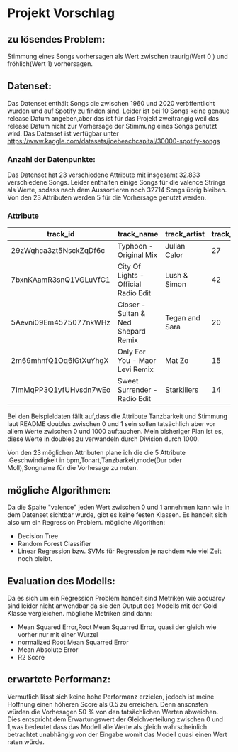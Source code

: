 # Projekt Vorschlag

## zu lösendes Problem:
Stimmung eines Songs vorhersagen als Wert zwischen traurig(Wert 0 ) und fröhlich(Wert 1) vorhersagen.

## Datenset:
Das Datenset enthält Songs die zwischen 1960 und 2020 veröffentlicht wurden und auf Spotify zu finden sind.
Leider ist bei 10 Songs keine genaue release Datum angeben,aber das ist für das Projekt zweitrangig weil das release Datum nicht zur 
Vorhersage der Stimmung eines Songs genutzt wird.
Das Datenset ist verfügbar unter https://www.kaggle.com/datasets/joebeachcapital/30000-spotify-songs

### Anzahl der Datenpunkte:
Das Datenset hat 23 verschiedene Attribute  mit insgesamt 32.833 verschiedene Songs. 
Leider enthalten einige Songs für die valence Strings als Werte, sodass nach dem Aussortieren noch 32714 Songs übrig bleiben.
Von den 23 Attributen werden 5 für die Vorhersage genutzt werden.

### Attribute 

| track_id               | track_name                           | track_artist   | track_popularity | track_album_id         | track_album_name             | track_album_release_date                | playlist_name   | playlist_id            | playlist_genre | playlist_subgenre         | danceability | energy | key | loudness | mode | speechiness | acousticness | instrumentalness | liveness | valence | tempo  | duration_ms |
|------------------------|--------------------------------------|----------------|------------------|------------------------|------------------------------|-----------------------------------------|-----------------|------------------------|----------------|---------------------------|--------------|--------|-----|----------|------|-------------|--------------|------------------|----------|---------|--------|-------------|
| 29zWqhca3zt5NsckZqDf6c | Typhoon - Original Mix               | Julian Calor   | 27               | 0X3mUOm6MhxR7PzxG95rAo | Typhoon/Storm                | Tremor (Sensation 2014 Anthem)          | ♥ EDM LOVE 2020 | 6jI1gFr6ANFtT8MmTvA2Ux | edm            | progressive electro house | 603          | 884    | 5   | -4571    | 0    | 0.0385      | 1.33e-4      | 341              | 742      | 0.0894  | 127984 | 337500      |
| 7bxnKAamR3snQ1VGLuVfC1 | City Of Lights - Official Radio Edit | Lush & Simon   | 42               | 2azRoBBWEEEYhqV6sb7JrT | City Of Lights (Vocal Mix)   | The Best of Keith Sweat: Make You Sweat | ♥ EDM LOVE 2020 | 6jI1gFr6ANFtT8MmTvA2Ux | edm            | progressive electro house | 428          | 922    | 2   | -1814    | 1    | 0.0936      | 0.0766       | 0                | 0.0668   | 0.21    | 128.17 | 204375      |
| 5Aevni09Em4575077nkWHz | Closer - Sultan & Ned Shepard Remix  | Tegan and Sara | 20               | 6kD6KLxj7s8eCE3ABvAyf5 | Closer Remixed               | The Best of Keith Sweat: Make You Sweat | ♥ EDM LOVE 2020 | 6jI1gFr6ANFtT8MmTvA2Ux | edm            | progressive electro house | 522          | 786    | 0   | -4462    | 1    | 42          | 0.00171      | 0.00427          | 375      | 0.4     | 128041 | 353120      |
| 2m69mhnfQ1Oq6lGtXuYhgX | Only For You - Maor Levi Remix       | Mat Zo         | 15               | 1fGrOkHnHJcStl14zNx8Jy | Only For You (Remixes)       | The Best of Keith Sweat: Make You Sweat | ♥ EDM LOVE 2020 | 6jI1gFr6ANFtT8MmTvA2Ux | edm            | progressive electro house | 626          | 888    | 2   | -3361    | 1    | 109         | 0.00792      | 127              | 343      | 308     | 128008 | 367432      |
| 7ImMqPP3Q1yfUHvsdn7wEo | Sweet Surrender - Radio Edit         | Starkillers    | 14               | 0ltWNSY9JgxoIZO4VzuCa6 | Sweet Surrender (Radio Edit) | The Best of Keith Sweat: Make You Sweat | ♥ EDM LOVE 2020 | 6jI1gFr6ANFtT8MmTvA2Ux | edm            | progressive electro house | 529          | 821    | 6   | -4899    | 0    | 0.0481      | 108          | 1.11e-6          | 0.15     | 436     | 127989 | 210112      |


Bei den Beispieldaten fällt auf,dass die Attribute Tanzbarkeit und Stimmung laut README doubles zwischen 0 und 1 sein sollen tatsächlich aber vor allem  Werte zwischen 0 und 1000 auftauchen. Mein bisheriger Plan ist es, diese Werte in doubles zu verwandeln durch Division durch 1000. 

Von den 23 möglichen Attributen plane ich die die 5 Attribute :Geschwindigkeit in bpm,Tonart,Tanzbarkeit,mode(Dur oder Moll),Songname für die Vorhesage zu nuten.

## mögliche Algorithmen:
Da die Spalte "valence" jeden Wert zwischen 0 und 1 annehmen kann wie in dem Datenset sichtbar wurde, gibt es keine festen Klassen.
Es handelt sich also um ein Regression Problem.
mögliche Algorithen:
- Decision Tree
- Random Forest Classifier 
- Linear Regression bzw. SVMs  für Regression je nachdem wie viel Zeit noch bleibt.

## Evaluation des Modells:
Da es sich um ein Regression Problem  handelt sind Metriken wie accuarcy sind leider nicht anwendbar da sie den Output des Modells mit der Gold Klasse vergleichen. mögliche Metriken sind dann:
- Mean Squared Error,Root Mean Squarred Error, quasi der gleich wie vorher nur mit einer Wurzel
- normalized Root Mean Squarred Error 
- Mean Absolute Error 
- R2 Score 

## erwartete Performanz:
Vermutlich lässt sich keine hohe Performanz erzielen, jedoch ist meine 
Hoffnung einen höheren Score als 0.5 zu erreichen. 
Denn ansonsten würden die  Vorhesagen 50 % von den tatsächlichen Werten 
abweichen. Dies entspricht dem Erwartungswert der Gleichverteilung zwischen 0 und 1,was bedeutet dass das Modell alle Werte als gleich wahrscheinlich betrachtet unabhängig von der Eingabe womit das Modell quasi einen Wert raten würde.
